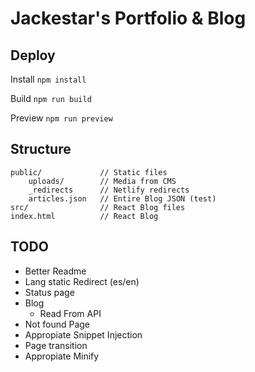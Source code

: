 # Jackestar's Portfolio & Blog

<!-- (In test) -->
## Deploy

Install
`npm install`

Build
`npm run build`

Preview
`npm run preview`

## Structure

```
public/             // Static files
    uploads/        // Media from CMS
    _redirects      // Netlify redirects
    articles.json   // Entire Blog JSON (test)
src/                // React Blog files
index.html          // React Blog
```

## TODO

* Better Readme
* Lang static Redirect (es/en)
* Status page
* Blog
    - Read From API
* Not found Page
* Appropiate Snippet Injection
* Page transition
* Appropiate Minify